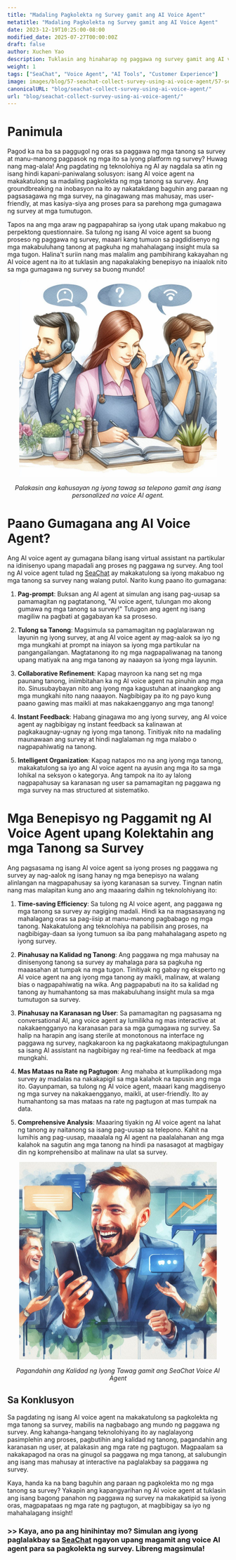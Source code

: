```yaml
---
title: "Madaling Pagkolekta ng Survey gamit ang AI Voice Agent"
metatitle: "Madaling Pagkolekta ng Survey gamit ang AI Voice Agent"
date: 2023-12-19T10:25:00-08:00
modified_date: 2025-07-27T00:00:00Z
draft: false
author: Xuchen Yao
description: Tuklasin ang hinaharap ng paggawa ng survey gamit ang AI voice agent! Madaling gumawa ng mga de-kalidad na tanong, pagandahin ang karanasan ng user, at palakasin ang mga rate ng pagtugon. Magpaalam sa manu-manong trabaho!
weight: 1
tags: ["SeaChat", "Voice Agent", "AI Tools", "Customer Experience"]
image: images/blog/57-seachat-collect-survey-using-ai-voice-agent/57-seachat-collect-survey-using-ai-voice-agent.png
canonicalURL: "blog/seachat-collect-survey-using-ai-voice-agent/"
url: "blog/seachat-collect-survey-using-ai-voice-agent/"
---
```


# Panimula

Pagod ka na ba sa paggugol ng oras sa paggawa ng mga tanong sa survey at manu-manong pagpasok ng mga ito sa iyong platform ng survey? Huwag nang mag-alala! Ang pagdating ng teknolohiya ng AI ay nagdala sa atin ng isang hindi kapani-paniwalang solusyon: isang AI voice agent na makakatulong sa madaling pagkolekta ng mga tanong sa survey. Ang groundbreaking na inobasyon na ito ay nakatakdang baguhin ang paraan ng pagsasagawa ng mga survey, na ginagawang mas mahusay, mas user-friendly, at mas kasiya-siya ang proses para sa parehong mga gumagawa ng survey at mga tumutugon.

Tapos na ang mga araw ng pagpapahirap sa iyong utak upang makabuo ng perpektong questionnaire. Sa tulong ng isang AI voice agent sa buong proseso ng paggawa ng survey, maaari kang tumuon sa pagdidisenyo ng mga makabuluhang tanong at pagkuha ng mahahalagang insight mula sa mga tugon. Halina't suriin nang mas malalim ang pambihirang kakayahan ng AI voice agent na ito at tuklasin ang napakalaking benepisyo na iniaalok nito sa mga gumagawa ng survey sa buong mundo!

<center>
<img height="450px" src="/images/blog/50x-all-seachat-agents/transfer-to-and-from-ai-agent.jpeg" alt="Palakasin ang kahusayan ng iyong tawag sa telepono gamit ang isang personalized na voice AI agent."/>

*Palakasin ang kahusayan ng iyong tawag sa telepono gamit ang isang personalized na voice AI agent.*
</center>

# Paano Gumagana ang AI Voice Agent?

Ang AI voice agent ay gumagana bilang isang virtual assistant na partikular na idinisenyo upang mapadali ang proses ng paggawa ng survey. Ang tool ng AI voice agent tulad ng [SeaChat](https://chat.seasalt.ai/?utm_source=blog) ay makakatulong sa iyong makabuo ng mga tanong sa survey nang walang putol. Narito kung paano ito gumagana:

1. **Pag-prompt**: Buksan ang AI agent at simulan ang isang pag-uusap sa pamamagitan ng pagtatanong, "AI voice agent, tulungan mo akong gumawa ng mga tanong sa survey!" Tutugon ang agent ng isang magiliw na pagbati at gagabayan ka sa proseso.

2. **Tulong sa Tanong**: Magsimula sa pamamagitan ng paglalarawan ng layunin ng iyong survey, at ang AI voice agent ay mag-aalok sa iyo ng mga mungkahi at prompt na iniayon sa iyong mga partikular na pangangailangan. Magtatanong ito ng mga nagpapaliwanag na tanong upang matiyak na ang mga tanong ay naaayon sa iyong mga layunin.

3. **Collaborative Refinement**: Kapag mayroon ka nang set ng mga paunang tanong, iniimbitahan ka ng AI voice agent na pinuhin ang mga ito. Sinusubaybayan nito ang iyong mga kagustuhan at inaangkop ang mga mungkahi nito nang naaayon. Nagbibigay pa ito ng payo kung paano gawing mas maikli at mas nakakaengganyo ang mga tanong!

4. **Instant Feedback**: Habang ginagawa mo ang iyong survey, ang AI voice agent ay nagbibigay ng instant feedback sa kalinawan at pagkakaugnay-ugnay ng iyong mga tanong. Tinitiyak nito na madaling maunawaan ang survey at hindi naglalaman ng mga malabo o nagpapahiwatig na tanong.

5. **Intelligent Organization**: Kapag natapos mo na ang iyong mga tanong, makakatulong sa iyo ang AI voice agent na ayusin ang mga ito sa mga lohikal na seksyon o kategorya. Ang tampok na ito ay lalong nagpapahusay sa karanasan ng user sa pamamagitan ng paggawa ng mga survey na mas structured at sistematiko.

# Mga Benepisyo ng Paggamit ng AI Voice Agent upang Kolektahin ang mga Tanong sa Survey

Ang pagsasama ng isang AI voice agent sa iyong proses ng paggawa ng survey ay nag-aalok ng isang hanay ng mga benepisyo na walang alinlangan na magpapahusay sa iyong karanasan sa survey. Tingnan natin nang mas malapitan kung ano ang maaaring dalhin ng teknolohiyang ito:

1. **Time-saving Efficiency**: Sa tulong ng AI voice agent, ang paggawa ng mga tanong sa survey ay nagiging madali. Hindi ka na magsasayang ng mahalagang oras sa pag-iisip at manu-manong pagbabago ng mga tanong. Nakakatulong ang teknolohiya na pabilisin ang proses, na nagbibigay-daan sa iyong tumuon sa iba pang mahahalagang aspeto ng iyong survey.

2. **Pinahusay na Kalidad ng Tanong**: Ang paggawa ng mga mahusay na dinisenyong tanong sa survey ay mahalaga para sa pagkuha ng maaasahan at tumpak na mga tugon. Tinitiyak ng gabay ng eksperto ng AI voice agent na ang iyong mga tanong ay maikli, malinaw, at walang bias o nagpapahiwatig na wika. Ang pagpapabuti na ito sa kalidad ng tanong ay humahantong sa mas makabuluhang insight mula sa mga tumutugon sa survey.

3. **Pinahusay na Karanasan ng User**: Sa pamamagitan ng pagsasama ng conversational AI, ang voice agent ay lumilikha ng mas interactive at nakakaengganyo na karanasan para sa mga gumagawa ng survey. Sa halip na harapin ang isang sterile at monotonous na interface ng paggawa ng survey, nagkakaroon ka ng pagkakataong makipagtulungan sa isang AI assistant na nagbibigay ng real-time na feedback at mga mungkahi.

4. **Mas Mataas na Rate ng Pagtugon**: Ang mahaba at kumplikadong mga survey ay madalas na nakakapigil sa mga kalahok na tapusin ang mga ito. Gayunpaman, sa tulong ng AI voice agent, maaari kang magdisenyo ng mga survey na nakakaengganyo, maikli, at user-friendly. Ito ay humahantong sa mas mataas na rate ng pagtugon at mas tumpak na data.

5. **Comprehensive Analysis**: Maaaring tiyakin ng AI voice agent na lahat ng tanong ay naitanong sa isang pag-uusap sa telepono. Kahit na lumihis ang pag-uusap, maaalala ng AI agent na paalalahanan ang mga kalahok na sagutin ang mga tanong na hindi pa nasasagot at magbigay din ng komprehensibo at malinaw na ulat sa survey.


<center>
<img height="450px" src="/images/blog/50x-all-seachat-agents/stay-connected-using-seachat-agents.jpeg" alt="Pagandahin ang Kalidad ng Iyong Tawag gamit ang SeaChat Voice AI Agent"/>

*Pagandahin ang Kalidad ng Iyong Tawag gamit ang SeaChat Voice AI Agent*
</center>

## Sa Konklusyon

Sa pagdating ng isang AI voice agent na makakatulong sa pagkolekta ng mga tanong sa survey, mabilis na nagbabago ang mundo ng paggawa ng survey. Ang kahanga-hangang teknolohiyang ito ay naglalayong pasimplehin ang proses, pagbutihin ang kalidad ng tanong, pagandahin ang karanasan ng user, at palakasin ang mga rate ng pagtugon. Magpaalam sa nakakapagod na oras na ginugol sa paggawa ng mga tanong, at salubungin ang isang mas mahusay at interactive na paglalakbay sa paggawa ng survey.

Kaya, handa ka na bang baguhin ang paraan ng pagkolekta mo ng mga tanong sa survey? Yakapin ang kapangyarihan ng AI voice agent at tuklasin ang isang bagong panahon ng paggawa ng survey na makakatipid sa iyong oras, magpapataas ng mga rate ng pagtugon, at magbibigay sa iyo ng mahahalagang insight!

### >> Kaya, ano pa ang hinihintay mo? Simulan ang iyong paglalakbay sa [SeaChat](https://chat.seasalt.ai/?utm_source=blog) ngayon upang magamit ang voice AI agent para sa pagkolekta ng survey. Libreng magsimula!
